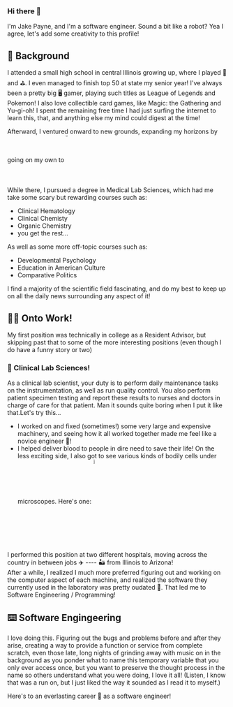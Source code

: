 ### Hi there 👋

I'm Jake Payne, and I'm a software engineer. Sound a bit like a robot? Yea I agree, let's add some creativity to this profile!

## 🏫 Background

I attended a small high school in central Illinois growing up, where I played 🏀 and ⛳. I even managed to finish top 50 at state my senior year! I've always been a pretty big 🖥️ gamer, playing such titles as League of Legends and Pokemon! I also love collectible card games, like Magic: the Gathering and Yu-gi-oh! I spent the remaining free time I had just surfing the internet to learn this, that, and anything else my mind could digest at the time!

Afterward, I ventured onward to new grounds, expanding my horizons by going on my own to <img align="center" width="3%" src=https://user-images.githubusercontent.com/26901356/150296303-053a0b3e-1ac9-4ce4-86df-26d167eda6ad.png />  
While there, I pursued a degree in Medical Lab Sciences, which had me take some scary but rewarding courses such as:
<ul>
  <li> Clinical Hematology </li>
  <li> Clinical Chemisty </li>
  <li> Organic Chemistry </li>
  <li> you get the rest... </li>
</ul>
As well as some more off-topic courses such as:
<ul>
  <li> Developmental Psychology </li>
  <li> Education in American Culture</li>
  <li> Comparative Politics</li>
</ul>  

I find a majority of the scientific field fascinating, and do my best to keep up on all the daily news surrounding any aspect of it!

## 👨‍🔬 Onto Work!

My first position was technically in college as a Resident Advisor, but skipping past that to some of the more interesting positions (even though I do have a funny story or two)

### 🧪 Clinical Lab Sciences!

As a clinical lab scientist, your duty is to perform daily maintenance tasks on the instrumentation, as well as run quality control. You also perform patient specimen testing and report these results to nurses and doctors in charge of care for that patient. Man it sounds quite boring when I put it like that.Let's try this...  

- I worked on and fixed (sometimes!) some very large and expensive machinery, and seeing how it all worked together made me feel like a novice engineer 🔧! 
- I helped deliver blood to people in dire need to save their life! On the less exciting side, I also got to see various kinds of bodily cells under microscopes. Here's one: <img align="center" width="5%" src="https://cdn.discordapp.com/attachments/920440490548146189/933634974408671262/IMG_20191101_050710_01.jpg" />

I performed this position at two different hospitals, moving across the country in between jobs ✈️ ---- 🏜️ from Illinois to Arizona!  
After a while, I realized I much more preferred figuring out and working on the computer aspect of each machine, and realized the software they currently used in the laboratory was pretty oudated 🤔. That led me to Software Engineering / Programming!

## ⌨️ Software Engingeering 

I love doing this. Figuring out the bugs and problems before and after they arise, creating a way to provide a function or service from complete scratch, even those late, long nights of grinding away with music on in the background as you ponder what to name this temporary variable that you only ever access once, but you want to preserve the thought process in the name so others understand what you were doing, I love it all! (Listen, I know that was a run on, but I just liked the way it sounded as I read it to myself.)

Here's to an everlasting career 💼 as a software engineer!





